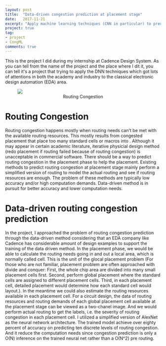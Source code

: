 ```yaml
---
layout: post
title:  "Data-driven congestion prediction at placement stage"
date:   2017-11-21
excerpt: "Apply machine learning techniques (CNN in particular) to predict routing congestion on the placed design."
project: true
tag:
- project
- CongML
comments: true
---
```


This is the project I did during my internship at Cadence Design System. As you can tell from the name of the project and the place where I dit it, you can tell it's a project that trying to apply the DNN techniques which got lots of attentions in both the academy and industry to the classical electronic design automation (EDA) area.

<figure>
	<a href="https://zinechant.github.io/images/2017-11-21-CongML_RoutingCongestion.jpeg"><img src="https://zinechant.github.io/images/2017-11-21-CongML_RoutingCongestion.jpeg"></a>
	<center><figcaption>Routing Congestion</figcaption></center>
</figure>


# Routing Congestion
Routing congestion happens mostly when routing needs can't be met with the available routing resources. This mostly results from congested placement that place too many standard cells or macros into . Although it may appear in certain academic literature, iterative physicial design method (redo placement if routing failed because of routing congestion) is unacceptable in commercial software. There should be a way to predict routing congestion in the placement phase to help the placement. Existing methods to predict routing congestion at placement stage mainly perform a simplified version of routing to model the actual routing and see if routing resources are enough. The problem of these methods are typically low accuracy and/or high computation demands. Data-driven method is in pursuit for better accuracy and lower computation needs.


# Data-driven routing congestion prediction
In the project, I approached the problem of routing congestion prediction through the data-driven method considering that an EDA company like Cadence has considerable amount of design examples to support the training of the data driven method. In the placement phase, we would be able to calculate the routing needs going in and out a local area, which is normally called cell. This is the unit of the glocal placement problem (For those who are not familiar, placement problem are often approached with divide and conquer: First, the whole chip area are divided into many small placement cells first. Second, perform global placement where the standard cells are assigned to different placement cells. Third, in each placement cell, detailed placement would determine how each standard cell would layout.). In the meantime we could also estimate the routing resources available in each placement cell. For a circuit design, the data of routing resources and routing demands of each global placement cell available at the placement stage can be viewed as a two-chanel image. And we would perform actual routing to get the labels, i.e. the severity of routing congestion in each placement cell.
I utilized a simplified version of AlexNet as the neural network architecture. The trained model achieve over eighty percent of accuracy on predicting ten discrete levels of routing congestion. And it reduce the computation needs since congestion prediction is only a O(N) inference on the trained neural net rather than a O(N^2) pre routing.
